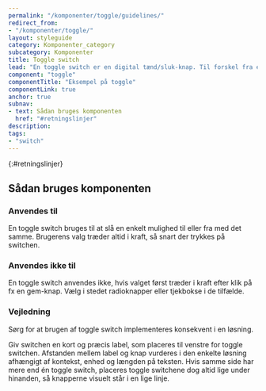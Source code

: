 ```yaml
---
permalink: "/komponenter/toggle/guidelines/"
redirect_from:
- "/komponenter/toggle/"
layout: styleguide
category: Komponenter_category
subcategory: Komponenter
title: Toggle switch
lead: "En toggle switch er en digital tænd/sluk-knap. Til forskel fra en radioknap eller tjekboks træder valget i kraft i det øjeblik brugerne interagerer med komponenten."
component: "toggle"
componentTitle: "Eksempel på toggle"
componentLink: true
anchor: true
subnav:
- text: Sådan bruges komponenten
  href: "#retningslinjer"
description:
tags:
- "switch"
---
```


{:#retningslinjer}
## Sådan bruges komponenten

### Anvendes til

En toggle switch bruges til at slå en enkelt mulighed til eller fra med det samme. Brugerens valg træder altid i kraft, så snart der trykkes på switchen.

### Anvendes ikke til

En toggle switch anvendes ikke, hvis valget først træder i kraft efter klik på fx en gem-knap. Vælg i stedet radioknapper eller tjekbokse i de tilfælde.

### Vejledning

Sørg for at brugen af toggle switch implementeres konsekvent i en løsning.

Giv switchen en kort og præcis label, som placeres til venstre for toggle switchen. Afstanden mellem label og knap vurderes i den enkelte løsning afhængigt af kontekst, enhed og længden på teksten. Hvis samme side har mere end én toggle switch, placeres toggle switchene dog altid lige under hinanden, så knapperne visuelt står i en lige linje.

